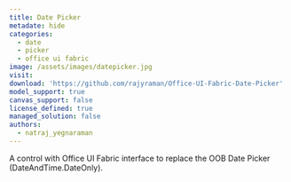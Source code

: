 ```yaml
---
title: Date Picker
metadate: hide
categories:
  - date
  - picker
  - office ui fabric
image: /assets/images/datepicker.jpg
visit: 
download: 'https://github.com/rajyraman/Office-UI-Fabric-Date-Picker'
model_support: true
canvas_support: false
license_defined: true
managed_solution: false
authors:
  - natraj_yegnaraman
---
```


A control with Office UI Fabric interface to replace the OOB Date Picker (DateAndTime.DateOnly).
